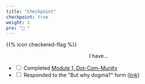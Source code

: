 ```yaml
---
title: "Checkpoint"
checkpoint: true
weight: 1
pre: "🏁 "
---
```


{{% icon checkered-flag %}}

<center>I have...</center>

- <input type="checkbox" class="checkpoint-checkbox" id="checkbox-1"> <label for="checkbox-1">Completed [Module 1, Dot-Com-Munity](https://dotcommunity.course.sjmd.space)</label>
- <input type="checkbox" class="checkpoint-checkbox" id="checkbox-2"> <label for="checkbox-2">Responded to the "But why dogma?" form ([link](https://hues.typeform.com/to/dAlmEp))</label>
